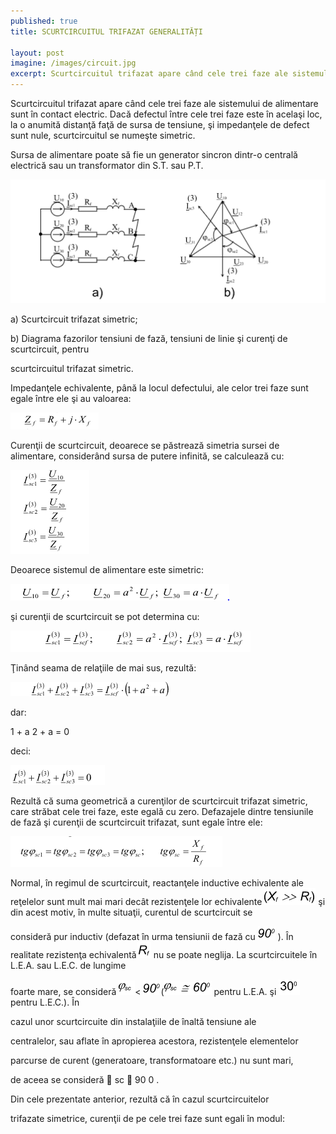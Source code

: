 ```yaml
---
published: true
title: SCURTCIRCUITUL TRIFAZAT GENERALITĂȚI

layout: post
imagine: /images/circuit.jpg
excerpt: Scurtcircuitul trifazat apare când cele trei faze ale sistemului de alimentare sunt în contact electric.
---
```




Scurtcircuitul trifazat apare când cele trei faze ale sistemului de alimentare sunt în contact electric. Dacă defectul între cele trei faze este în acelaşi loc, la o anumită distanţă faţă de sursa de tensiune, şi impedanţele de defect sunt nule, scurtcircuitul se numeşte simetric.

Sursa de alimentare poate să fie un generator sincron dintr-o centrală electrică sau un transformator din S.T. sau P.T.


![Electrician, Home-Electric](/images/scurtcircuit.PNG)



a) Scurtcircuit trifazat simetric;

b) Diagrama fazorilor tensiuni de fază, tensiuni de linie şi curenţi de scurtcircuit, pentru

scurtcircuitul trifazat simetric.


Impedanţele echivalente, până la locul defectului, ale celor trei faze sunt egale între ele şi au valoarea:

![Electrician, Home-Electric](/images/formula1.PNG)



Curenţii de scurtcircuit, deoarece se păstrează simetria sursei de alimentare, considerând sursa de putere infinită, se calculează cu:




![Electrician, Home-Electric](/images/formula2.PNG)




Deoarece sistemul de alimentare este simetric:



![Electrician, Home-Electric](/images/formula3.PNG)

şi curenţii de scurtcircuit se pot determina cu:

![Electrician, Home-Electric](/images/formula4.PNG)

Ţinând seama de relaţiile de mai sus, rezultă:

![Electrician, Home-Electric](/images/formula5.PNG)

dar:

1 + a 2 + a = 0

deci:


![Electrician, Home-Electric](/images/formula6.PNG)

Rezultă că suma geometrică a curenţilor de scurtcircuit trifazat simetric, care străbat cele trei faze, este egală cu zero.
Defazajele dintre tensiunile de fază şi curenţii de scurtcircuit trifazat, sunt egale între ele:

![Electrician, Home-Electric](/images/formula7.PNG)


Normal, în regimul de scurtcircuit, reactanţele inductive echivalente ale reţelelor sunt mult mai mari decât rezistenţele lor echivalente 
![Electrician, Home-Electric](/images/formula8.PNG) şi din acest motiv, în multe situaţii, curentul de scurtcircuit se

consideră pur inductiv (defazat în urma tensiunii de fază cu ![Electrician, Home-Electric](/images/90.PNG) ). În realitate rezistenţa echivalentă![Electrician, Home-Electric](/images/r.PNG) nu se poate neglija. La scurtcircuitele în L.E.A. sau L.E.C. de lungime 

foarte mare, se consideră ![Electrician, Home-Electric](/images/p.PNG)< ![Electrician, Home-Electric](/images/90.PNG)(![Electrician, Home-Electric](/images/p.PNG)![Electrician, Home-Electric](/images/=.PNG)![Electrician, Home-Electric](/images/60.PNG) pentru L.E.A. şi ![Electrician, Home-Electric](/images/30.PNG)pentru L.E.C.). În

cazul unor scurtcircuite din instalaţiile de înaltă tensiune ale

centralelor, sau aflate în apropierea acestora, rezistenţele elementelor

parcurse de curent (generatoare, transformatoare etc.) nu sunt mari,

de aceea se consideră  sc  90 0 .

Din cele prezentate anterior, rezultă că în cazul scurtcircuitelor

trifazate simetrice, curenţii de pe cele trei faze sunt egali în modul: